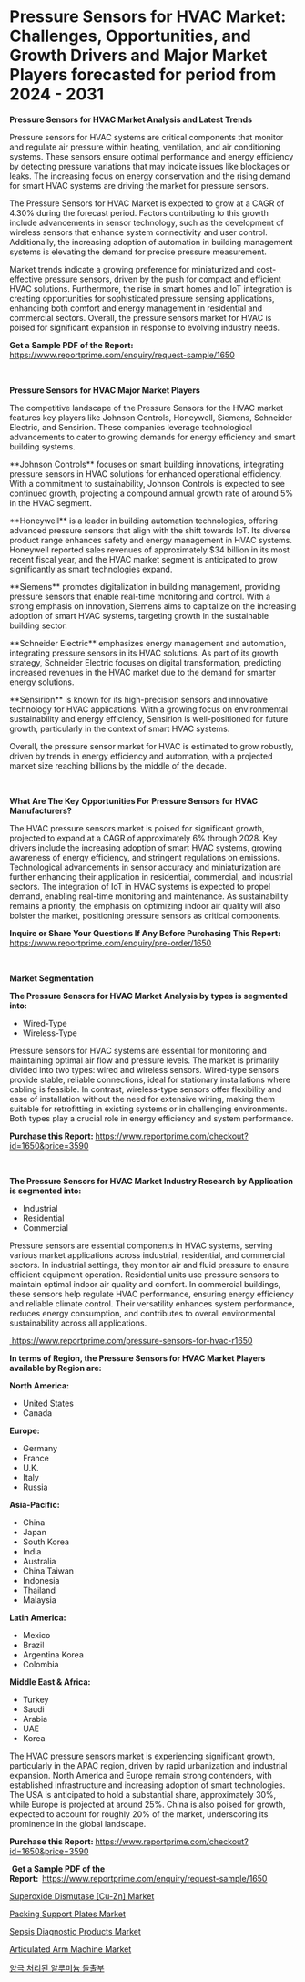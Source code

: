<p><h1>Pressure Sensors for HVAC Market: Challenges, Opportunities, and Growth Drivers and Major Market Players forecasted for period from 2024 - 2031</h1></p><p><strong>Pressure Sensors for HVAC Market Analysis and Latest Trends</strong></p>
<p><p>Pressure sensors for HVAC systems are critical components that monitor and regulate air pressure within heating, ventilation, and air conditioning systems. These sensors ensure optimal performance and energy efficiency by detecting pressure variations that may indicate issues like blockages or leaks. The increasing focus on energy conservation and the rising demand for smart HVAC systems are driving the market for pressure sensors.</p><p>The Pressure Sensors for HVAC Market is expected to grow at a CAGR of 4.30% during the forecast period. Factors contributing to this growth include advancements in sensor technology, such as the development of wireless sensors that enhance system connectivity and user control. Additionally, the increasing adoption of automation in building management systems is elevating the demand for precise pressure measurement. </p><p>Market trends indicate a growing preference for miniaturized and cost-effective pressure sensors, driven by the push for compact and efficient HVAC solutions. Furthermore, the rise in smart homes and IoT integration is creating opportunities for sophisticated pressure sensing applications, enhancing both comfort and energy management in residential and commercial sectors. Overall, the pressure sensors market for HVAC is poised for significant expansion in response to evolving industry needs.</p></p>
<p><strong>Get a Sample PDF of the Report:&nbsp;</strong> <a href="https://www.reportprime.com/enquiry/request-sample/1650">https://www.reportprime.com/enquiry/request-sample/1650</a></p>
<p>&nbsp;</p>
<p><strong>Pressure Sensors for HVAC Major Market Players</strong></p>
<p><p>The competitive landscape of the Pressure Sensors for the HVAC market features key players like Johnson Controls, Honeywell, Siemens, Schneider Electric, and Sensirion. These companies leverage technological advancements to cater to growing demands for energy efficiency and smart building systems.</p><p>**Johnson Controls** focuses on smart building innovations, integrating pressure sensors in HVAC solutions for enhanced operational efficiency. With a commitment to sustainability, Johnson Controls is expected to see continued growth, projecting a compound annual growth rate of around 5% in the HVAC segment.</p><p>**Honeywell** is a leader in building automation technologies, offering advanced pressure sensors that align with the shift towards IoT. Its diverse product range enhances safety and energy management in HVAC systems. Honeywell reported sales revenues of approximately $34 billion in its most recent fiscal year, and the HVAC market segment is anticipated to grow significantly as smart technologies expand.</p><p>**Siemens** promotes digitalization in building management, providing pressure sensors that enable real-time monitoring and control. With a strong emphasis on innovation, Siemens aims to capitalize on the increasing adoption of smart HVAC systems, targeting growth in the sustainable building sector.</p><p>**Schneider Electric** emphasizes energy management and automation, integrating pressure sensors in its HVAC solutions. As part of its growth strategy, Schneider Electric focuses on digital transformation, predicting increased revenues in the HVAC market due to the demand for smarter energy solutions.</p><p>**Sensirion** is known for its high-precision sensors and innovative technology for HVAC applications. With a growing focus on environmental sustainability and energy efficiency, Sensirion is well-positioned for future growth, particularly in the context of smart HVAC systems.</p><p>Overall, the pressure sensor market for HVAC is estimated to grow robustly, driven by trends in energy efficiency and automation, with a projected market size reaching billions by the middle of the decade.</p></p>
<p>&nbsp;</p>
<p><strong>What Are The Key Opportunities For Pressure Sensors for HVAC Manufacturers?</strong></p>
<p><p>The HVAC pressure sensors market is poised for significant growth, projected to expand at a CAGR of approximately 6% through 2028. Key drivers include the increasing adoption of smart HVAC systems, growing awareness of energy efficiency, and stringent regulations on emissions. Technological advancements in sensor accuracy and miniaturization are further enhancing their application in residential, commercial, and industrial sectors. The integration of IoT in HVAC systems is expected to propel demand, enabling real-time monitoring and maintenance. As sustainability remains a priority, the emphasis on optimizing indoor air quality will also bolster the market, positioning pressure sensors as critical components.</p></p>
<p><strong>Inquire or Share Your Questions If Any Before Purchasing This Report:</strong> <a href="https://www.reportprime.com/enquiry/pre-order/1650">https://www.reportprime.com/enquiry/pre-order/1650</a></p>
<p>&nbsp;</p>
<p><strong>Market Segmentation</strong></p>
<p><strong>The Pressure Sensors for HVAC Market Analysis by types is segmented into:</strong></p>
<p><ul><li>Wired-Type</li><li>Wireless-Type</li></ul></p>
<p><p>Pressure sensors for HVAC systems are essential for monitoring and maintaining optimal air flow and pressure levels. The market is primarily divided into two types: wired and wireless sensors. Wired-type sensors provide stable, reliable connections, ideal for stationary installations where cabling is feasible. In contrast, wireless-type sensors offer flexibility and ease of installation without the need for extensive wiring, making them suitable for retrofitting in existing systems or in challenging environments. Both types play a crucial role in energy efficiency and system performance.</p></p>
<p><strong>Purchase this Report:&nbsp;</strong><a href="https://www.reportprime.com/checkout?id=1650&price=3590">https://www.reportprime.com/checkout?id=1650&price=3590</a></p>
<p>&nbsp;</p>
<p><strong>The Pressure Sensors for HVAC Market Industry Research by Application is segmented into:</strong></p>
<p><ul><li>Industrial</li><li>Residential</li><li>Commercial</li></ul></p>
<p><p>Pressure sensors are essential components in HVAC systems, serving various market applications across industrial, residential, and commercial sectors. In industrial settings, they monitor air and fluid pressure to ensure efficient equipment operation. Residential units use pressure sensors to maintain optimal indoor air quality and comfort. In commercial buildings, these sensors help regulate HVAC performance, ensuring energy efficiency and reliable climate control. Their versatility enhances system performance, reduces energy consumption, and contributes to overall environmental sustainability across all applications.</p></p>
<p><a href="https://www.reportprime.com/pressure-sensors-for-hvac-r1650">&nbsp;https://www.reportprime.com/pressure-sensors-for-hvac-r1650</a></p>
<p><strong>In terms of Region, the Pressure Sensors for HVAC Market Players available by Region are:</strong></p>
<p>
    <p> <strong> North America: </strong>
        <ul>
            <li>United States</li>
            <li>Canada</li>
        </ul>
        </p> 
    <p> <strong> Europe: </strong>
        <ul>
            <li>Germany</li>
            <li>France</li>
            <li>U.K.</li>
            <li>Italy</li>
            <li>Russia</li>
        </ul>
        </p> 
    <p> <strong> Asia-Pacific: </strong>
        <ul>
            <li>China</li>
            <li>Japan</li>
            <li>South Korea</li>
            <li>India</li>
            <li>Australia</li>
            <li>China Taiwan</li>
            <li>Indonesia</li>
            <li>Thailand</li>
            <li>Malaysia</li>
        </ul>
        </p> 
    <p> <strong> Latin America: </strong>
        <ul>
            <li>Mexico</li>
            <li>Brazil</li>
            <li>Argentina Korea</li>
            <li>Colombia</li>
        </ul>
        </p> 
    <p> <strong> Middle East & Africa: </strong>
        <ul>
            <li>Turkey</li>
            <li>Saudi</li>
            <li>Arabia</li>
            <li>UAE</li>
            <li>Korea</li>
        </ul>
    </p>
    </p>
<p><p>The HVAC pressure sensors market is experiencing significant growth, particularly in the APAC region, driven by rapid urbanization and industrial expansion. North America and Europe remain strong contenders, with established infrastructure and increasing adoption of smart technologies. The USA is anticipated to hold a substantial share, approximately 30%, while Europe is projected at around 25%. China is also poised for growth, expected to account for roughly 20% of the market, underscoring its prominence in the global landscape.</p></p>
<p><strong>Purchase this Report: </strong><a href="https://www.reportprime.com/checkout?id=1650&price=3590">https://www.reportprime.com/checkout?id=1650&price=3590</a></p>
<p>&nbsp;<strong>Get a Sample PDF of the Report:&nbsp;&nbsp;</strong><a href="https://www.reportprime.com/enquiry/request-sample/1650">https://www.reportprime.com/enquiry/request-sample/1650</a></p>
<p><strong></strong></p>
<p><p><a href="https://issuu.com/reportprime-2/docs/superoxide-dismutase-cu-zn-market-s_63b2a350dbe6ac">Superoxide Dismutase [Cu-Zn] Market</a></p><p><a href="https://issuu.com/reportprime-2/docs/packing-support-plates-market-size-_e02bc61e5be146">Packing Support Plates Market</a></p><p><a href="https://medium.com/@bubursruntul3/emerging-trends-in-sepsis-diagnostic-products-market-global-outlook-and-future-prospects-from-5eced74043e7">Sepsis Diagnostic Products Market</a></p><p><a href="https://medium.com/@sdonald04328/global-articulated-arm-machine-market-sector-2024-2031-market-metrics-and-market-strategic-f803ce79237a">Articulated Arm Machine Market</a></p><p><a href="https://medium.com/@deangaylotyrd8909867/%EB%8B%A4%EC%96%91%ED%95%9C-%EB%B6%84%EC%84%9D-2024%EB%85%84%EB%B6%80%ED%84%B0-2031%EB%85%84%EA%B9%8C%EC%A7%80-%EC%98%88%EC%B8%A1%EB%90%98%EB%8A%94-10-1-%EC%9D%98-%EB%B9%A0%EB%A5%B8-%EC%84%B1%EC%9E%A5%EB%A5%A0%EC%9D%84-%EA%B0%80%EC%A7%84-%EA%B8%80%EB%A1%9C%EB%B2%8C-%EC%96%91%EA%B7%B9-%EC%82%B0%ED%99%94-%EC%95%8C%EB%A3%A8%EB%AF%B8%EB%8A%84-%EC%95%95%EC%B6%9C-%EC%8B%9C%EC%9E%A5-%EB%B2%94%EC%9C%84-15e57d89c8fb">양극 처리된 알루미늄 돌출부</a></p></p>